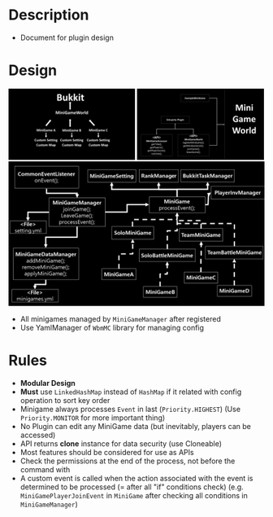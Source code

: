 # Description
- Document for plugin design



# Design
<img src="operation-structure.png" width="49.5%"></img>
<img src="api-design.png" width="49.5%"></img>
![MiniGameWorld_plugin_design](inner-design.png)
- All minigames managed by `MiniGameManager` after registered
- Use YamlManager of `WbmMC` library for managing config



# Rules
- **Modular Design**
- **Must** use `LinkedHashMap` instead of `HashMap` if it related with config operation to sort key order
- Minigame always processes `Event` in last (`Priority.HIGHEST`) (Use `Priority.MONITOR` for more important thing)
- No Plugin can edit any MiniGame data (but inevitably, players can be accessed)
- API returns **clone** instance for data security (use Cloneable)
- Most features should be considered for use as APIs
- Check the permissions at the end of the process, not before the command with
- A custom event is called when the action associated with the event is determined to be processed (= after all "if" conditions check) (e.g. `MiniGamePlayerJoinEvent` in `MiniGame` after checking all conditions in `MiniGameManager`)